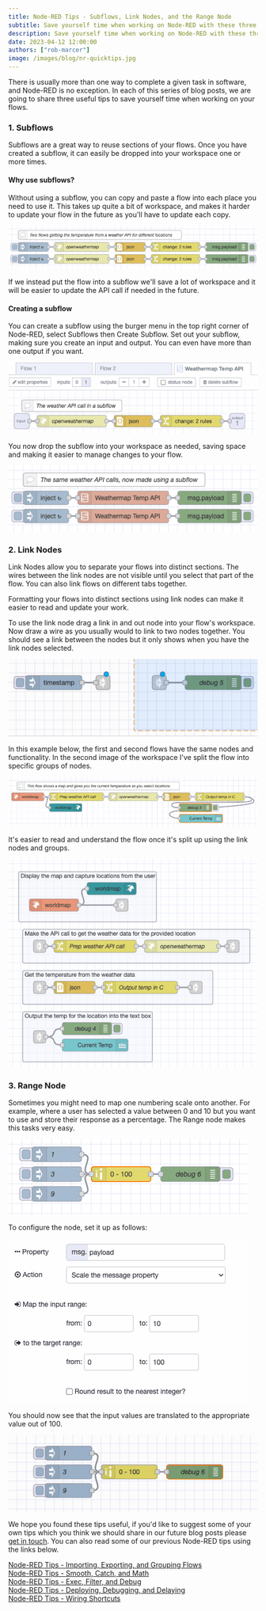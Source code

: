 ```yaml
---
title: Node-RED Tips - Subflows, Link Nodes, and the Range Node
subtitle: Save yourself time when working on Node-RED with these three tips.
description: Save yourself time when working on Node-RED with these three tips.
date: 2023-04-12 12:00:00
authors: ["rob-marcer"]
image: /images/blog/nr-quicktips.jpg
---
```


There is usually more than one way to complete a given task in software, and Node-RED is no exception. In each of this series of blog posts, we are going to share three useful tips to save yourself time when working on your flows.
<!--more-->

### 1. Subflows

Subflows are a great way to reuse sections of your flows. Once you have created a subflow, it can easily be dropped into your workspace one or more times.

#### Why use subflows?

Without using a subflow, you can copy and paste a flow into each place you need to use it. This takes up quite a bit of workspace, and makes it harder to update your flow in the future as you'll have to update each copy.

![Duplication of the flow](./images/no-subflow.png "Duplication of the flow")

If we instead put the flow into a subflow we'll save a lot of workspace and it will be easier to update the API call if needed in the future.

#### Creating a subflow

You can create a subflow using the burger menu in the top right corner of Node-RED, select Subflows then Create Subflow. Set out your subflow, making sure you create an input and output. You can even have more than one output if you want.

![Contents of the subflow](./images/subflow.png "Contents of the subflow")

You now drop the subflow into your workspace as needed, saving space and making it easier to manage changes to your flow.

![Using the subflow to reduce duplication of flows](./images/using-the-subflow.png "Using the subflow to reduce duplication of flows")


### 2. Link Nodes

Link Nodes allow you to separate your flows into distinct sections. The wires between the link nodes are not visible until you select that part of the flow. You can also link flows on different tabs together.

Formatting your flows into distinct sections using link nodes can make it easier to read and update your work.

To use the link node drag a link in and out node into your flow's workspace. Now draw a wire as you usually would to link to two nodes together. You should see a link between the nodes but it only shows when you have the link nodes selected.

![Linking two link nodes together](./images/wiring-link-nodes.gif "Linking two link nodes together")

In this example below, the first and second flows have the same nodes and functionality. In the second image of the workspace I've split the flow into specific groups of nodes.

![A flow without link nodes](./images/flow-without-link-nodes.png "A flow without link nodes")

It's easier to read and understand the flow once it's split up using the link nodes and groups.

![The same flow as above, now split up using link nodes](./images/flow-with-link-nodes.png "The same flow as above, now split up using link nodes")

### 3. Range Node

Sometimes you might need to map one numbering scale onto another. For example, where a user has selected a value between 0 and 10 but you want to use and store their response as a percentage. The Range node makes this tasks very easy.

![Example of using the range node](./images/flow-using-range.png "Example of using the range node")

To configure the node, set it up as follows:

![Configuration of the range node](./images/range-config.png "Configuration of the range node")

You should now see that the input values are translated to the appropriate value out of 100.

![The range note in use](./images/range-demo.gif "The range note in use")

We hope you found these tips useful, if you'd like to suggest some of your own tips which you think we should share in our future blog posts please [get in touch](mailto:contact@flowforge.com). You can also read some of our previous Node-RED tips using the links below.

[Node-RED Tips - Importing, Exporting, and Grouping Flows](/blog/2023/03/4-quick-node-red-tips-4/)\
[Node-RED Tips - Smooth, Catch, and Math](/blog/2023/03/3-quick-node-red-tips-4/)\
[Node-RED Tips - Exec, Filter, and Debug](/blog/2023/03/3-quick-node-red-tips-3/)\
[Node-RED Tips - Deploying, Debugging, and Delaying](/blog/2023/03/3-quick-node-red-tips-2/)\
[Node-RED Tips - Wiring Shortcuts](/blog/2023/03/3-quick-node-red-tips-1/)

